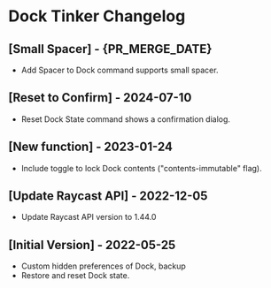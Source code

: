 # Dock Tinker Changelog

## [Small Spacer] - {PR_MERGE_DATE}

- Add Spacer to Dock command supports small spacer.

## [Reset to Confirm] - 2024-07-10

- Reset Dock State command shows a confirmation dialog.

## [New function] - 2023-01-24

- Include toggle to lock Dock contents ("contents-immutable" flag).

## [Update Raycast API] - 2022-12-05

- Update Raycast API version to 1.44.0

## [Initial Version] - 2022-05-25

- Custom hidden preferences of Dock, backup
- Restore and reset Dock state.
